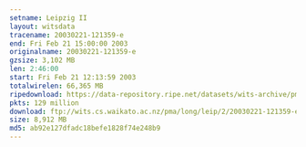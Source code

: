 ```yaml
---
setname: Leipzig II
layout: witsdata
tracename: 20030221-121359-e
end: Fri Feb 21 15:00:00 2003
originalname: 20030221-121359-e
gzsize: 3,102 MB
len: 2:46:00
start: Fri Feb 21 12:13:59 2003
totalwirelen: 66,365 MB
ripedownload: https://data-repository.ripe.net/datasets/wits-archive/pma/long/leip/2/20030221-121359-e.gz
pkts: 129 million
download: ftp://wits.cs.waikato.ac.nz/pma/long/leip/2/20030221-121359-e.gz
size: 8,912 MB
md5: ab92e127dfadc18befe1828f74e248b9
---
```

